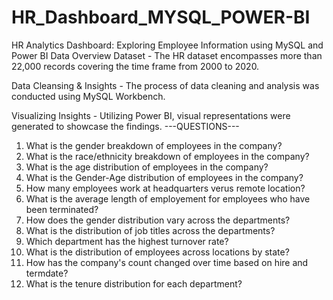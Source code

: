 # HR_Dashboard_MYSQL_POWER-BI

HR Analytics Dashboard: Exploring Employee Information using MySQL and Power BI Data Overview Dataset - The HR dataset encompasses more than 22,000 records covering the time frame from 2000 to 2020.

Data Cleansing & Insights - The process of data cleaning and analysis was conducted using MySQL Workbench.

Visualizing Insights - Utilizing Power BI, visual representations were generated to showcase the findings.
---QUESTIONS---
1. What is the gender breakdown of employees in the company?
2. What is the race/ethnicity breakdown of employees in the company?
3. What is the age distribution of employees in the company?
4. What is the  Gender-Age distribution of employees in the company?
5. How many employees work at headquarters verus remote location?
6. What is the average length of employement for employees who have been terminated?
7. How does the gender distribution vary across the departments?
8. What is the distribution of job titles across the departments?
9. Which department has the highest turnover rate?
10. What is the distribution of employees across locations by state?
11. How has the company's count changed over time based on hire and termdate?
12. What is the tenure distribution for each department?








